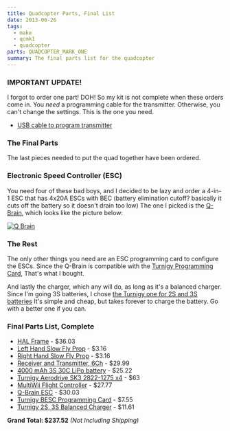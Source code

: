 ```yaml
---
title: Quadcopter Parts, Final List
date: 2013-06-26
tags:
  - make
  - qcmk1
  - quadcopter
parts: QUADCOPTER_MARK_ONE
summary: The final parts list for the quadcopter
---
```


### IMPORTANT UPDATE!

I forgot to order one part! DOH! So my kit is not complete when these orders come in.  You *need* a programming cable for the transmitter.  Otherwise, you can't change the settings.  This is the one you need.

* [USB cable to program transmitter](http://www.hobbyking.com/hobbyking/store/uh_viewitem.asp?idproduct=41716&aff=1110095)

### The Final Parts

The last pieces needed to put the quad together have been ordered.

### Electronic Speed Controller (ESC)

You need four of these bad boys, and I decided to be lazy and order a 4-in-1 ESC that has 4x20A ESCs with BEC (battery
elimination cutoff? basically it cuts off the battery so it doesn't drain too low)  The one I picked is the
[Q-Brain](http://hobbyking.com/hobbyking/store/uh_viewItem.asp?idProduct=42842), which looks like the picture below:

[![Q Brain][qbrain]](http://www.hobbyking.com/hobbyking/store/uh_viewitem.asp?idproduct=42842&aff=1110095)

### The Rest

The only other things you need are an ESC programming card to configure the ESCs.  Since the Q-Brain is compatible with
the [Turnigy Programming Card](http://hobbyking.com/hobbyking/store/uh_viewItem.asp?idProduct=33282), That's what I bought.

And lastly the charger, which any will do, as long as it's a balanced charger.  Since I'm going 3S batteries,
I chose
[the Turnigy one for 2S and 3S batteries](http://www.hobbyking.com/hobbyking/store/uh_viewitem.asp?idproduct=24289&aff=1110095)
It's simple and cheap, but takes forever to charge the battery.  Go with a better one if you can.

### Final Parts List, Complete

* [HAL Frame](http://www.hobbyking.com/hobbyking/store/uh_viewitem.asp?idproduct=24289&aff=1110095) - $36.03
* [Left Hand Slow Fly Prop](http://www.hobbyking.com/hobbyking/store/uh_viewitem.asp?idproduct=36715&aff=1110095) - $3.16
* [Right Hand Slow Fly Prop](http://www.hobbyking.com/hobbyking/store/uh_viewitem.asp?idproduct=38917&aff=1110095) - $3.16
* [Receiver and Transmitter, 6Ch](http://www.hobbyking.com/hobbyking/store/uh_viewitem.asp?idproduct=15140&aff=1110095) - $29.99
* [4000 mAh 3S 30C LiPo battery](http://www.hobbyking.com/hobbyking/store/uh_viewItem.asp?idProduct=16593&aff=1110095) - $25.22
* [Turnigy Aerodrive SK3 2822-1275 x4](http://hobbyking.com/hobbyking/store/uh_viewItem.asp?idProduct=41066&aff=1110095) - $63
* [MultiWii Flight Controller](http://hobbyking.com/hobbyking/store/uh_viewItem.asp?idProduct=35682&aff=1110095) - $27.77
* [Q-Brain ESC](http://www.hobbyking.com/hobbyking/store/uh_viewitem.asp?idproduct=42842&aff=1110095) - $30.03
* [Turnigy BESC Programming Card](http://www.hobbyking.com/hobbyking/store/uh_viewitem.asp?idproduct=33282&aff=1110095) - $7.55
* [Turnigy 2S, 3S Balanced Charger](http://hobbyking.com/hobbyking/store/uh_viewItem.asp?idProduct=24289&aff=1110095) - $11.61

**Grand Total: $237.52** *(Not Including Shipping)*

[qbrain]: /static/images/qbrain.jpg "Q-Brain ESCx4"

